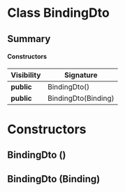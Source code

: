 Class BindingDto
================
Summary
-------
#### Constructors
| Visibility | Signature           |
| ---------- | ------------------- |
| **public** | BindingDto()        |
| **public** | BindingDto(Binding) |

Constructors
============
BindingDto ()
-------------

BindingDto (Binding)
--------------------


